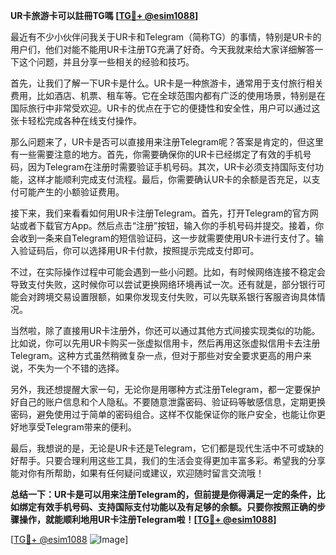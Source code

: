 **UR卡旅游卡可以註冊TG嗎 [[TG💪+ @esim1088](https://t.me/s/esim1088)]**

最近有不少小伙伴问我关于UR卡和Telegram（简称TG）的事情，特别是UR卡的用户们，他们对能不能用UR卡注册TG充满了好奇。今天我就来给大家详细解答一下这个问题，并且分享一些相关的经验和技巧。

首先，让我们了解一下UR卡是什么。UR卡是一种旅游卡，通常用于支付旅行相关费用，比如酒店、机票、租车等。它在全球范围内都有广泛的使用场景，特别是在国际旅行中非常受欢迎。UR卡的优点在于它的便捷性和安全性，用户可以通过这张卡轻松完成各种在线支付操作。

那么问题来了，UR卡是否可以直接用来注册Telegram呢？答案是肯定的，但这里有一些需要注意的地方。首先，你需要确保你的UR卡已经绑定了有效的手机号码，因为Telegram在注册时需要验证手机号码。其次，UR卡必须支持国际支付功能，这样才能顺利完成支付流程。最后，你需要确认UR卡的余额是否充足，以支付可能产生的小额验证费用。

接下来，我们来看看如何用UR卡注册Telegram。首先，打开Telegram的官方网站或者下载官方App。然后点击“注册”按钮，输入你的手机号码并提交。接着，你会收到一条来自Telegram的短信验证码，这一步就需要使用UR卡进行支付了。输入验证码后，你可以选择用UR卡付款，按照提示完成支付即可。

不过，在实际操作过程中可能会遇到一些小问题。比如，有时候网络连接不稳定会导致支付失败，这时候你可以尝试更换网络环境再试一次。还有就是，部分银行可能会对跨境交易设置限额，如果你发现支付失败，可以先联系银行客服咨询具体情况。

当然啦，除了直接用UR卡注册外，你还可以通过其他方式间接实现类似的功能。比如说，你可以先用UR卡购买一张虚拟信用卡，然后再用这张虚拟信用卡去注册Telegram。这种方式虽然稍微复杂一点，但对于那些对安全要求更高的用户来说，不失为一个不错的选择。

另外，我还想提醒大家一句，无论你是用哪种方式注册Telegram，都一定要保护好自己的账户信息和个人隐私。不要随意泄露密码、验证码等敏感信息，定期更换密码，避免使用过于简单的密码组合。这样不仅能保证你的账户安全，也能让你更好地享受Telegram带来的便利。

最后，我想说的是，无论是UR卡还是Telegram，它们都是现代生活中不可或缺的好帮手。只要合理利用这些工具，我们的生活会变得更加丰富多彩。希望我的分享能对你有所帮助，如果有任何疑问或建议，欢迎随时留言交流哦！

**总结一下：UR卡是可以用来注册Telegram的，但前提是你得满足一定的条件，比如绑定有效手机号码、支持国际支付功能以及有足够的余额。只要你按照正确的步骤操作，就能顺利地用UR卡注册Telegram啦！[[TG💪+ @esim1088](https://t.me/s/esim1088)]**

[[TG💪+ @esim1088](https://t.me/s/esim1088) ![Image](https://i.postimg.cc/4NQfJmqS/Snipaste-2025-05-13-00-14-12.png)]